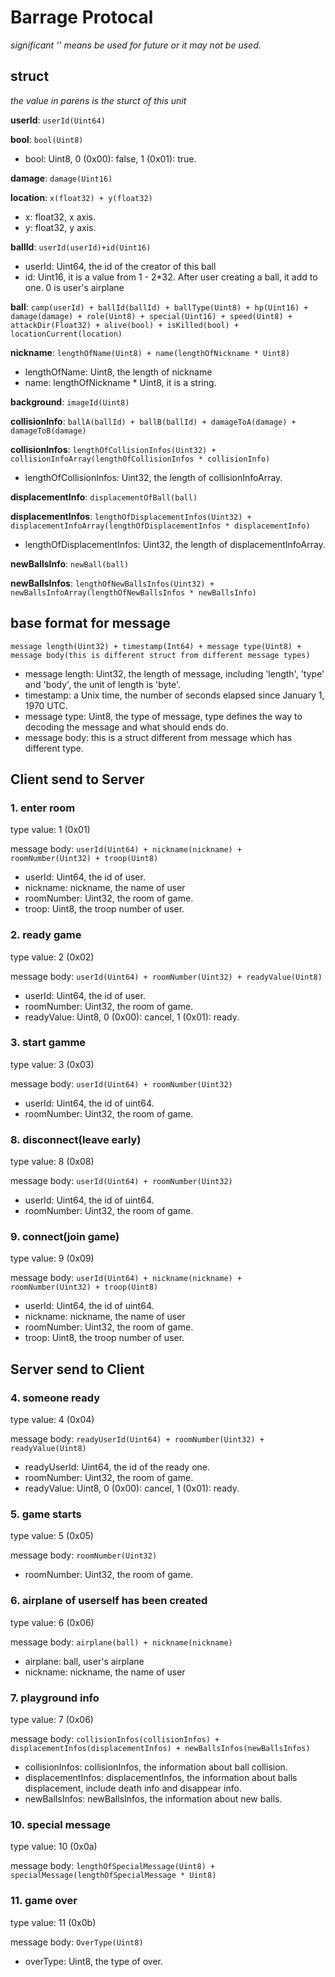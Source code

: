 # Barrage Protocal

*significant '<f>' means be used for future or it may not be used.*

## struct
*the value in parens is the sturct of this unit*

**userId**: `userId(Uint64)`

**bool**: `bool(Uint8)`

* bool: Uint8, 0 (0x00): false, 1 (0x01): true. 

**damage**: `damage(Uint16)`

**location**: `x(float32) + y(float32)`

* x: float32, x axis.
* y: float32, y axis.

**ballId**: `userId(userId)+id(Uint16)`

* userId: Uint64, the id of the creator of this ball
* id: Uint16, it is a value from 1 - 2*32. After user creating a ball, it add to one. 0 is user's airplane

**ball**: `camp(userId) + ballId(ballId) + ballType(Uint8) + hp(Uint16) + damage(damage) + role(Uint8) + special(Uint16) + speed(Uint8) + attackDir(Float32) + alive(bool) + isKilled(bool) + locationCurrent(location)`

**nickname**: `lengthOfName(Uint8) + name(lengthOfNickname * Uint8)`

* lengthOfName: Uint8, the length of nickname
* name: lengthOfNickname * Uint8, it is a string.

**background**: `imageId(Uint8)`

**collisionInfo**: `ballA(ballId) + ballB(ballId) + damageToA(damage) + damageToB(damage)`

**collisionInfos**: `lengthOfCollisionInfos(Uint32) + collisionInfoArray(lengthOfCollisionInfos * collisionInfo)`

* lengthOfCollisionInfos: Uint32, the length of collisionInfoArray.

**displacementInfo**: `displacementOfBall(ball)`

**displacementInfos**: `lengthOfDisplacementInfos(Uint32) + displacementInfoArray(lengthOfDisplacementInfos * displacementInfo)`

* lengthOfDisplacementInfos: Uint32, the length of displacementInfoArray.

**newBallsInfo**: `newBall(ball)`

**newBallsInfos**: `lengthOfNewBallsInfos(Uint32) + newBallsInfoArray(lengthOfNewBallsInfos * newBallsInfo)`

## base format for message 

`message length(Uint32) + timestamp(Int64) + message type(Uint8) + message body(this is different struct from different message types)`

* message length: Uint32, the length of message, including 'length', 'type' and 'body', the unit of length is 'byte'.
* timestamp: a Unix time, the number of seconds elapsed since January 1, 1970 UTC.
* message type: Uint8, the type of message, type defines the way to decoding the message and what should ends do.
* message body: this is a struct different from message which has different type.

## Client send to Server

### <f>1. enter room

type value: 1  (0x01)

message body: `userId(Uint64) + nickname(nickname) + roomNumber(Uint32) + troop(Uint8)`

* userId: Uint64, the id of user.
* nickname: nickname, the name of user
* roomNumber: Uint32, the room of game.
* troop: Uint8, the troop number of user.

### <f>2. ready game

type value: 2  (0x02)

message body: `userId(Uint64) + roomNumber(Uint32) + readyValue(Uint8)`

* userId: Uint64, the id of user.
* roomNumber: Uint32, the room of game.
* readyValue: Uint8, 0 (0x00): cancel, 1 (0x01): ready.

### <f>3. start gamme

type value: 3  (0x03)

message body: `userId(Uint64) + roomNumber(Uint32)`

* userId: Uint64, the id of uint64.
* roomNumber: Uint32, the room of game.

### 8. disconnect(leave early)

type value: 8  (0x08)

message body: `userId(Uint64) + roomNumber(Uint32)`

* userId: Uint64, the id of uint64.
* roomNumber: Uint32, the room of game.

### 9. connect(join game)

type value: 9  (0x09)

message body: `userId(Uint64) + nickname(nickname) + roomNumber(Uint32) + troop(Uint8)`

* userId: Uint64, the id of uint64.
* nickname: nickname, the name of user
* roomNumber: Uint32, the room of game.
* troop: Uint8, the troop number of user.


## Server send to Client

### <f>4. someone ready

type value: 4  (0x04)

message body: `readyUserId(Uint64) + roomNumber(Uint32) + readyValue(Uint8)`

* readyUserId: Uint64, the id of the ready one.
* roomNumber: Uint32, the room of game.
* readyValue: Uint8, 0 (0x00): cancel, 1 (0x01): ready.

### <f>5. game starts

type value: 5  (0x05)

message body: `roomNumber(Uint32)`

* roomNumber: Uint32, the room of game.

### 6. airplane of userself has been created

type value: 6  (0x06)

message body: `airplane(ball) + nickname(nickname)`

* airplane: ball, user's airplane
* nickname: nickname, the name of user

### 7. playground info

type value: 7  (0x06)

message body: `collisionInfos(collisionInfos) + displacementInfos(displacementInfos) + newBallsInfos(newBallsInfos)`

* collisionInfos: collisionInfos, the information about ball collision.
* displacementInfos: displacementInfos, the information about balls displacement, include death info and disappear info.
* newBallsInfos: newBallsInfos, the information about new balls.

### 10. special message

type value: 10  (0x0a)

message body: `lengthOfSpecialMessage(Uint8) + specialMessage(lengthOfSpecialMessage * Uint8)`

### 11. game over

type value: 11  (0x0b)

message body: `OverType(Uint8)`

* overType: Uint8, the type of over.

